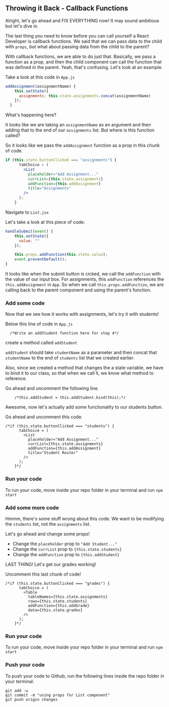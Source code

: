 ## Throwing it Back - Callback Functions

Alright, let's go ahead and FIX EVERYTHING now! It may sound ambitious but let's dive in.

The last thing you need to know before you can call yourself a React Developer is callback functions.  We said that we can pass data to the child with `props`, but what about passing data from the child to the parent? 

With callback functions, we are able to do just that. Basically, we pass a function as a prop, and then the child component can call the function that was defined in the parent. Yeah, that's confusing. Let's look at an example.

Take a look at this code in `App.js`
```jsx
addAssignment(assignmentName) {
    this.setState({
      assignments: this.state.assignments.concat(assignmentName)
    });
  }
```
What's happening here? 

It looks like we are taking an `assignmentName` as an argument and then adding that to the end of our `assignments` list. But where is this function called?

So it looks like we pass the `addAssignment` function as a prop in this chunk of code.

```jsx
if (this.state.buttonClicked === "assignments") {
      tabChoice = (
        <List
          placeholder="Add Assignment..."
          currList={this.state.assignments}
          addFunction={this.addAssignment}
          title="Assignments"
        />
      );
    }
```

Navigate to `List.jsx`

Let's take a look at this piece of code:

```jsx
handleSubmit(event) {
    this.setState({
      value: ""
    });

    this.props.addFunction(this.state.value);
    event.preventDefault();
}
```

It looks like when the submit button is cicked, we call the `addFunction` with the value of our input box. For assignments, this `addFunction` references the `this.addAssignment` in `App`. So when we call `this.props.addFunction`, we are calling back to the parent component and using the parent's function. 


### Add some code
Now that we see how it works with assignments, let's try it with students! 

Below this line of code in `App.js`
```
  /*Write an addStudent function here for step 4*/
```

create a method called `addStudent`

`addStudent` should take `studentName` as a parameter and then concat that `studentName` to the end of `students` list that we created earlier. 

Also, since we created a method that changes the a state variable, we have to bind it to our class, so that when we call it, we know what method to reference.

Go ahead and uncomment the following line.

```
    /*this.addStudent = this.addStudent.bind(this);*/
```

Awesome, now let's actually add some functionality to our students button.

Go ahead and uncomment this code.

```
/*if (this.state.buttonClicked === "students") {
      tabChoice = (
        <List
          placeholder="Add Assignment..." 
          currList={this.state.assignments}
          addFunction={this.addAssignment}
          title="Student Roster"
        />
      );
    }*/
```

### Run your code
To run your code, move inside your repo folder in your terminal and run `npm start`

### Add some more code

Hmmm, there's some stuff wrong about this code. We want to be modifying the `students` list, not the `assignments` list. 

Let's go ahead and change some props!

- Change the `placeholder` prop to `"Add Student..."`
- Change the `currList` prop to `{this.state.students}`
- Change the `addFunction` prop to `{this.addStudent}`

LAST THING! Let's get our grades working!

Uncomment this last chunk of code!
```
/*if (this.state.buttonClicked === "grades") {
      tabChoice = (
        <Table
          tableNames={this.state.assignments}
          rows={this.state.students}
          addFunction={this.addGrade}
          data={this.state.grades}
        />
      );
    }*/
```

### Run your code
To run your code, move inside your repo folder in your terminal and run `npm start`

### Push your code
To push your code to Github, run the following lines inside the repo folder in your terminal.

```
git add -u
git commit -m "using props for List component"
git push origin changes
```